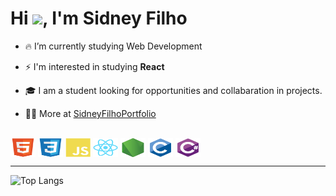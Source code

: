 <h1 align="left">Hi <img src="https://raw.githubusercontent.com/kaueMarques/kaueMarques/master/hi.gif" height="30px">, I'm Sidney Filho</h1>

- 🔥 I’m currently studying Web Development

- ⚡ I'm interested in studying <strong> React </strong>

- 🎓 I am a student looking for opportunities and collabaration in projects.

- 👨‍💻 More at <a target="_blank" rel="noopener noreferrer" href="https://sidney-filho.github.io/SidneyFilhoPortfolio/">SidneyFilhoPortfolio</a>


<div style="display: inline_block"><br>
  <img align="center" alt="Sid-HTML" height="30" width="40" src="https://raw.githubusercontent.com/devicons/devicon/master/icons/html5/html5-original.svg">
  <img align="center" alt="Sid-CSS" height="30" width="40" src="https://raw.githubusercontent.com/devicons/devicon/master/icons/css3/css3-original.svg">
  <img align="center" alt="Sid-Js" height="30" width="40" src="https://raw.githubusercontent.com/devicons/devicon/master/icons/javascript/javascript-plain.svg">
  <img align="center" alt="Sid-React#" height="30" width="40" src="https://raw.githubusercontent.com/devicons/devicon/master/icons/react/react-original.svg">
  <img align="center" alt="Sid-Node.js" height="30" width="40" src="https://raw.githubusercontent.com/devicons/devicon/master/icons/nodejs/nodejs-original.svg">
  <img align="center" alt="Sid-C" height="30" width="40" src="https://raw.githubusercontent.com/devicons/devicon/master/icons/c/c-original.svg">
  <img align="center" alt="Sid-C#" height="30" width="40" src="https://raw.githubusercontent.com/devicons/devicon/master/icons/csharp/csharp-original.svg">
</div>

<hr>


![Top Langs](https://github-readme-stats.vercel.app/api/top-langs/?username=Sidney-Filho&layout=compact)


